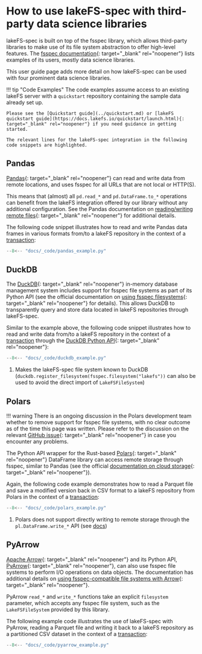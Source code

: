 # How to use lakeFS-spec with third-party data science libraries

lakeFS-spec is built on top of the fsspec library, which allows third-party libraries to make use of its file system abstraction to offer high-level features.
The [fsspec documentation](https://filesystem-spec.readthedocs.io/en/latest/#who-uses-fsspec){: target="_blank" rel="noopener"} lists examples of its users, mostly data science libraries.

This user guide page adds more detail on how lakeFS-spec can be used with four prominent data science libraries.

!!! tip "Code Examples"
    The code examples assume access to an existing lakeFS server with a `quickstart` repository containing the sample data already set up.

    Please see the [Quickstart guide](../quickstart.md) or [lakeFS quickstart guide](https://docs.lakefs.io/quickstart/launch.html){: target="_blank" rel="noopener"} if you need guidance in getting started.

    The relevant lines for the lakeFS-spec integration in the following code snippets are highlighted.

## Pandas

[Pandas](https://pandas.pydata.org){: target="_blank" rel="noopener"} can read and write data from remote locations, and uses fsspec for all URLs that are not local or HTTP(S).

This means that (almost) all `pd.read_*` and `pd.DataFrame.to_*` operations can benefit from the lakeFS integration offered by our library without any additional configuration.
See the Pandas documentation on [reading/writing remote files](https://pandas.pydata.org/docs/user_guide/io.html#reading-writing-remote-files){: target="_blank" rel="noopener"} for additional details.

The following code snippet illustrates how to read and write Pandas data frames in various formats from/to a lakeFS repository in the context of a [transaction](transactions.md):

```python hl_lines="8 10"
--8<-- "docs/_code/pandas_example.py"
```

## DuckDB

The [DuckDB](https://duckdb.org/){: target="_blank" rel="noopener"} in-memory database management system includes support for fsspec file systems as part of its Python API (see the official documentation on [using fsspec filesystems](https://duckdb.org/docs/guides/python/filesystems.html){: target="_blank" rel="noopener"} for details).
This allows DuckDB to transparently query and store data located in lakeFS repositories through lakeFS-spec.

Similar to the example above, the following code snippet illustrates how to read and write data from/to a lakeFS repository in the context of a [transaction](transactions.md) through the [DuckDB Python API](https://duckdb.org/docs/api/python/overview.html){: target="_blank" rel="noopener"}:

```python hl_lines="6 9 11"
--8<-- "docs/_code/duckdb_example.py"
```

1. Makes the lakeFS-spec file system known to DuckDB (`duckdb.register_filesystem(fsspec.filesystem("lakefs"))` can also be used to avoid the direct import of `LakeFSFileSystem`)

## Polars

!!! warning
    There is an ongoing discussion in the Polars development team whether to remove support for fsspec file systems, with no clear outcome as of the time this page was written.
    Please refer to the discussion on the relevant [GitHub issue](https://github.com/pola-rs/polars/issues/11056){: target="_blank" rel="noopener"} in case you encounter any problems.

The Python API wrapper for the Rust-based [Polars](https://pola-rs.github.io/polars/){: target="_blank" rel="noopener"} DataFrame library can access remote storage through fsspec, similar to Pandas (see the official [documentation on cloud storage](https://pola-rs.github.io/polars/user-guide/io/cloud-storage/){: target="_blank" rel="noopener"}).

Again, the following code example demonstrates how to read a Parquet file and save a modified version back in CSV format to a lakeFS repository from Polars in the context of a  [transaction](transactions.md):

```python hl_lines="8 11-12"
--8<-- "docs/_code/polars_example.py"
```

1. Polars does not support directly writing to remote storage through the `pl.DataFrame.write_*` API (see [docs](https://pola-rs.github.io/polars/user-guide/io/cloud-storage/#writing-to-cloud-storage))

## PyArrow

[Apache Arrow](https://arrow.apache.org/){: target="_blank" rel="noopener"} and its Python API, [PyArrow](https://arrow.apache.org/docs/python/){: target="_blank" rel="noopener"}, can also use fsspec file systems to perform I/O operations on data objects. The documentation has additional details on [using fsspec-compatible file systems with Arrow](https://arrow.apache.org/docs/python/filesystems.html#using-fsspec-compatible-filesystems-with-arrow){: target="_blank" rel="noopener"}.

PyArrow `read_*` and `write_*` functions take an explicit `filesystem` parameter, which accepts any fsspec file system, such as the `LakeFSFileSystem` provided by this library. 

The following example code illustrates the use of lakeFS-spec with PyArrow, reading a Parquet file and writing it back to a lakeFS repository as a partitioned CSV dataset in the context of a [transaction](transactions.md):

```python hl_lines="10 15"
--8<-- "docs/_code/pyarrow_example.py"
```
